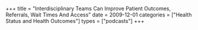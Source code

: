 +++
title = "Interdisciplinary Teams Can Improve Patient Outcomes, Referrals, Wait Times And Access"
date = 2009-12-01
categories = ["Health Status and Health Outcomes"]
types = ["podcasts"]
+++
